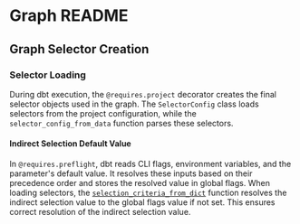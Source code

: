 # Graph README

## Graph Selector Creation

### Selector Loading
During dbt execution, the `@requires.project` decorator creates the final selector objects used in the graph. The `SelectorConfig` class loads selectors from the project configuration, while the `selector_config_from_data` function parses these selectors.

#### Indirect Selection Default Value
In `@requires.preflight`, dbt reads CLI flags, environment variables, and the parameter's default value. It resolves these inputs based on their precedence order and stores the resolved value in global flags. When loading selectors, the [`selection_criteria_from_dict`](https://github.com/dbt-labs/dbt-core/blob/b316c5f18021fef3d7fd6ec255427054b7d2205e/core/dbt/graph/selector_spec.py#L111) function resolves the indirect selection value to the global flags value if not set. This ensures correct resolution of the indirect selection value.
